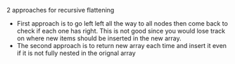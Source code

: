2 approaches for recursive flattening
* First approach is to go left left all the way to all nodes then come back to check if each one has right. This is not good since you would lose track on where new items should be inserted in the new array. 
* The second approach is to return new array each time and insert it even if it is not fully nested in the orignal array